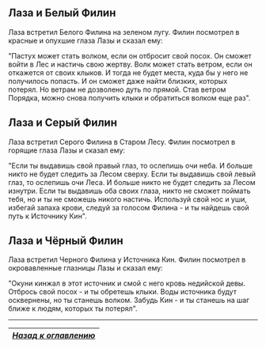 ## Лаза и Белый Филин

Лаза встретил Белого Филина на зеленом лугу. Филин посмотрел в красные и опухшие глаза Лазы и сказал ему:

"Пастух может стать волком, если он отбросит свой посох. Он сможет войти в Лес и настичь свою жертву. Волк может стать ветром, если он откажется от своих клыков. И тогда не будет места, куда бы у него не получилось попасть. И он сможет даже найти близких, которых потерял. Но ветрам не дозволено дуть по прямой. Став ветром Порядка, можно снова получить клыки и обратиться волком еще раз".

## Лаза и Серый Филин

Лаза встретил Серого Филина в Старом Лесу. Филин посмотрел в горящие глаза Лазы и сказал ему:

"Если ты выдавишь свой правый глаз, то ослепишь очи неба. И больше никто не будет следить за Лесом сверху. Если ты выдавишь свой левый глаз, то ослепишь очи Леса. И больше никто не будет следить за Лесом изнутри. Если ты выдавишь оба своих глаза, никто не сможет поймать тебя, но и ты не сможешь никого настичь. Используй свой нос и уши, избегай запаха крови, следуй за голосом Филина - и ты найдешь свой путь к Источнику Кин".

## Лаза и Чёрный Филин

Лаза встретил Черного Филина у Источника Кин. Филин посмотрел в окровавленные глазницы Лазы и сказал ему:

"Окуни кинжал в этот источник и смой с него кровь недийской девы. Отбрось свой посох - и ты обретешь клыки. Воды источника будут осквернены, но ты станешь волком. Забудь Кин - и ты станешь на шаг ближе к людям, которых ты потерял".

------

|[*Назад к оглавлению*](../Оглавление.md)|
|:---:|
